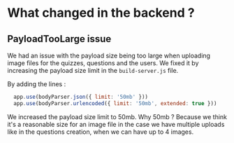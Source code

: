 # What changed in the backend ?

## PayloadTooLarge issue

We had an issue with the payload size being too large when uploading image files for the quizzes, questions and the users. We fixed it by increasing the payload size limit in the `build-server.js` file.

By adding the lines : 
```javascript
  app.use(bodyParser.json({ limit: '50mb' }))
  app.use(bodyParser.urlencoded({ limit: '50mb', extended: true }))
```
We increased the payload size limit to 50mb. Why 50mb ? Because we think it's a reasonable size for an image file in the case we have multiple uploads like in the questions creation, when we can have up to 4 images.